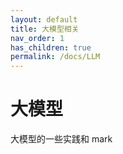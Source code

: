 ```yaml
---
layout: default
title: 大模型相关
nav_order: 1
has_children: true
permalink: /docs/LLM
---
```


# 大模型
大模型的一些实践和 mark